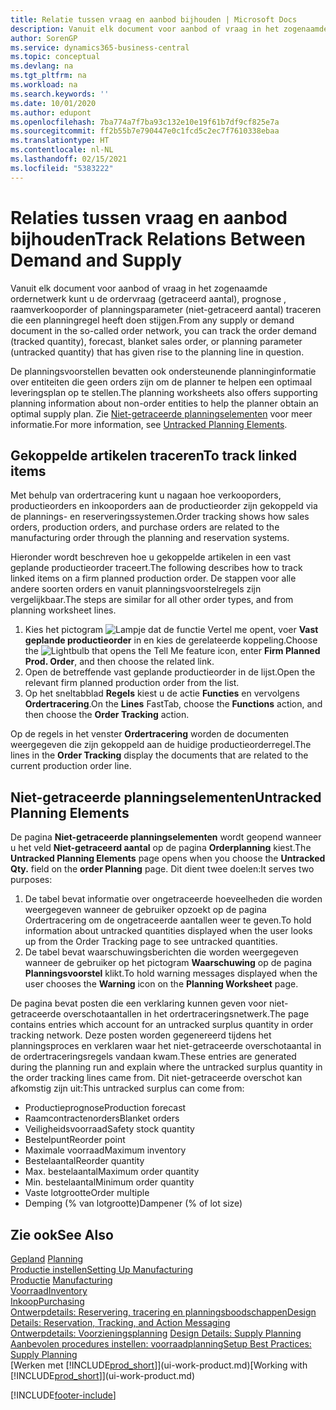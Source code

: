 ```yaml
---
title: Relatie tussen vraag en aanbod bijhouden | Microsoft Docs
description: Vanuit elk document voor aanbod of vraag in het zogenaamde ordernetwerk kunt u de ordervraag (getraceerd aantal), prognose , raamverkooporder of planningsparameter (niet-getraceerd aantal) traceren die een planningregel heeft doen stijgen.
author: SorenGP
ms.service: dynamics365-business-central
ms.topic: conceptual
ms.devlang: na
ms.tgt_pltfrm: na
ms.workload: na
ms.search.keywords: ''
ms.date: 10/01/2020
ms.author: edupont
ms.openlocfilehash: 7ba774a7f7ba93c132e10e19f61b7df9cf825e7a
ms.sourcegitcommit: ff2b55b7e790447e0c1fcd5c2ec7f7610338ebaa
ms.translationtype: HT
ms.contentlocale: nl-NL
ms.lasthandoff: 02/15/2021
ms.locfileid: "5383222"
---
```

# <a name="track-relations-between-demand-and-supply"></a><span data-ttu-id="b2f20-103">Relaties tussen vraag en aanbod bijhouden</span><span class="sxs-lookup"><span data-stu-id="b2f20-103">Track Relations Between Demand and Supply</span></span>
<span data-ttu-id="b2f20-104">Vanuit elk document voor aanbod of vraag in het zogenaamde ordernetwerk kunt u de ordervraag (getraceerd aantal), prognose , raamverkooporder of planningsparameter (niet-getraceerd aantal) traceren die een planningregel heeft doen stijgen.</span><span class="sxs-lookup"><span data-stu-id="b2f20-104">From any supply or demand document in the so-called order network, you can track the order demand (tracked quantity), forecast, blanket sales order, or planning parameter (untracked quantity) that has given rise to the planning line in question.</span></span>

<span data-ttu-id="b2f20-105">De planningsvoorstellen bevatten ook ondersteunende planninginformatie over entiteiten die geen orders zijn om de planner te helpen een optimaal leveringsplan op te stellen.</span><span class="sxs-lookup"><span data-stu-id="b2f20-105">The planning worksheets also offers supporting planning information about non-order entities to help the planner obtain an optimal supply plan.</span></span> <span data-ttu-id="b2f20-106">Zie [Niet-getraceerde planningselementen](production-how-track-demand-supply.md#untracked-planning-elements) voor meer informatie.</span><span class="sxs-lookup"><span data-stu-id="b2f20-106">For more information, see [Untracked Planning Elements](production-how-track-demand-supply.md#untracked-planning-elements).</span></span>

## <a name="to-track-linked-items"></a><span data-ttu-id="b2f20-107">Gekoppelde artikelen traceren</span><span class="sxs-lookup"><span data-stu-id="b2f20-107">To track linked items</span></span>
<span data-ttu-id="b2f20-108">Met behulp van ordertracering kunt u nagaan hoe verkooporders, productieorders en inkooporders aan de productieorder zijn gekoppeld via de plannings- en reserveringssystemen.</span><span class="sxs-lookup"><span data-stu-id="b2f20-108">Order tracking shows how sales orders, production orders, and purchase orders are related to the manufacturing order through the planning and reservation systems.</span></span>

<span data-ttu-id="b2f20-109">Hieronder wordt beschreven hoe u gekoppelde artikelen in een vast geplande productieorder traceert.</span><span class="sxs-lookup"><span data-stu-id="b2f20-109">The following describes how to track linked items on a firm planned production order.</span></span> <span data-ttu-id="b2f20-110">De stappen voor alle andere soorten orders en vanuit planningsvoorstelregels zijn vergelijkbaar.</span><span class="sxs-lookup"><span data-stu-id="b2f20-110">The steps are similar for all other order types, and from planning worksheet lines.</span></span>

1. <span data-ttu-id="b2f20-111">Kies het pictogram ![Lampje dat de functie Vertel me opent](media/ui-search/search_small.png "Vertel me wat u wilt doen"), voer **Vast geplande productieorder** in en kies de gerelateerde koppeling.</span><span class="sxs-lookup"><span data-stu-id="b2f20-111">Choose the ![Lightbulb that opens the Tell Me feature](media/ui-search/search_small.png "Tell me what you want to do") icon, enter **Firm Planned Prod. Order**, and then choose the related link.</span></span>
2. <span data-ttu-id="b2f20-112">Open de betreffende vast geplande productieorder in de lijst.</span><span class="sxs-lookup"><span data-stu-id="b2f20-112">Open the relevant firm planned production order from the list.</span></span>
3. <span data-ttu-id="b2f20-113">Op het sneltabblad **Regels** kiest u de actie **Functies** en vervolgens **Ordertracering**.</span><span class="sxs-lookup"><span data-stu-id="b2f20-113">On the **Lines** FastTab, choose the **Functions** action, and then choose the **Order Tracking** action.</span></span>

<span data-ttu-id="b2f20-114">Op de regels in het venster **Ordertracering** worden de documenten weergegeven die zijn gekoppeld aan de huidige productieorderregel.</span><span class="sxs-lookup"><span data-stu-id="b2f20-114">The lines in the **Order Tracking** display the documents that are related to the current production order line.</span></span>

## <a name="untracked-planning-elements"></a><span data-ttu-id="b2f20-115">Niet-getraceerde planningselementen</span><span class="sxs-lookup"><span data-stu-id="b2f20-115">Untracked Planning Elements</span></span>
<span data-ttu-id="b2f20-116">De pagina **Niet-getraceerde planningselementen** wordt geopend wanneer u het veld **Niet-getraceerd aantal** op de pagina **Orderplanning** kiest.</span><span class="sxs-lookup"><span data-stu-id="b2f20-116">The **Untracked Planning Elements** page opens when you choose the **Untracked Qty.** field on the **order Planning** page.</span></span> <span data-ttu-id="b2f20-117">Dit dient twee doelen:</span><span class="sxs-lookup"><span data-stu-id="b2f20-117">It serves two purposes:</span></span>

1. <span data-ttu-id="b2f20-118">De tabel bevat informatie over ongetraceerde hoeveelheden die worden weergegeven wanneer de gebruiker opzoekt op de pagina Ordertracering om de ongetraceerde aantallen weer te geven.</span><span class="sxs-lookup"><span data-stu-id="b2f20-118">To hold information about untracked quantities displayed when the user looks up from the Order Tracking page to see untracked quantities.</span></span>
2. <span data-ttu-id="b2f20-119">De tabel bevat waarschuwingsberichten die worden weergegeven wanneer de gebruiker op het pictogram **Waarschuwing** op de pagina **Planningsvoorstel** klikt.</span><span class="sxs-lookup"><span data-stu-id="b2f20-119">To hold warning messages displayed when the user chooses the **Warning** icon on the **Planning Worksheet** page.</span></span>

<span data-ttu-id="b2f20-120">De pagina bevat posten die een verklaring kunnen geven voor niet-getraceerde overschotaantallen in het ordertraceringsnetwerk.</span><span class="sxs-lookup"><span data-stu-id="b2f20-120">The page contains entries which account for an untracked surplus quantity in order tracking network.</span></span> <span data-ttu-id="b2f20-121">Deze posten worden gegenereerd tijdens het planningsproces en verklaren waar het niet-getraceerde overschotaantal in de ordertraceringsregels vandaan kwam.</span><span class="sxs-lookup"><span data-stu-id="b2f20-121">These entries are generated during the planning run and explain where the untracked surplus quantity in the order tracking lines came from.</span></span> <span data-ttu-id="b2f20-122">Dit niet-getraceerde overschot kan afkomstig zijn uit:</span><span class="sxs-lookup"><span data-stu-id="b2f20-122">This untracked surplus can come from:</span></span>

- <span data-ttu-id="b2f20-123">Productieprognose</span><span class="sxs-lookup"><span data-stu-id="b2f20-123">Production forecast</span></span>
- <span data-ttu-id="b2f20-124">Raamcontractenorders</span><span class="sxs-lookup"><span data-stu-id="b2f20-124">Blanket orders</span></span>
- <span data-ttu-id="b2f20-125">Veiligheidsvoorraad</span><span class="sxs-lookup"><span data-stu-id="b2f20-125">Safety stock quantity</span></span>
- <span data-ttu-id="b2f20-126">Bestelpunt</span><span class="sxs-lookup"><span data-stu-id="b2f20-126">Reorder point</span></span>
- <span data-ttu-id="b2f20-127">Maximale voorraad</span><span class="sxs-lookup"><span data-stu-id="b2f20-127">Maximum inventory</span></span>
- <span data-ttu-id="b2f20-128">Bestelaantal</span><span class="sxs-lookup"><span data-stu-id="b2f20-128">Reorder quantity</span></span>
- <span data-ttu-id="b2f20-129">Max. bestelaantal</span><span class="sxs-lookup"><span data-stu-id="b2f20-129">Maximum order quantity</span></span>
- <span data-ttu-id="b2f20-130">Min. bestelaantal</span><span class="sxs-lookup"><span data-stu-id="b2f20-130">Minimum order quantity</span></span>
- <span data-ttu-id="b2f20-131">Vaste lotgrootte</span><span class="sxs-lookup"><span data-stu-id="b2f20-131">Order multiple</span></span>
- <span data-ttu-id="b2f20-132">Demping (% van lotgrootte)</span><span class="sxs-lookup"><span data-stu-id="b2f20-132">Dampener (% of lot size)</span></span>

## <a name="see-also"></a><span data-ttu-id="b2f20-133">Zie ook</span><span class="sxs-lookup"><span data-stu-id="b2f20-133">See Also</span></span>  
<span data-ttu-id="b2f20-134">[Gepland](production-planning.md) </span><span class="sxs-lookup"><span data-stu-id="b2f20-134">[Planning](production-planning.md) </span></span>  
[<span data-ttu-id="b2f20-135">Productie instellen</span><span class="sxs-lookup"><span data-stu-id="b2f20-135">Setting Up Manufacturing</span></span>](production-configure-production-processes.md)  
<span data-ttu-id="b2f20-136">[Productie](production-manage-manufacturing.md)  </span><span class="sxs-lookup"><span data-stu-id="b2f20-136">[Manufacturing](production-manage-manufacturing.md)  </span></span>  
[<span data-ttu-id="b2f20-137">Voorraad</span><span class="sxs-lookup"><span data-stu-id="b2f20-137">Inventory</span></span>](inventory-manage-inventory.md)  
[<span data-ttu-id="b2f20-138">Inkoop</span><span class="sxs-lookup"><span data-stu-id="b2f20-138">Purchasing</span></span>](purchasing-manage-purchasing.md)  
[<span data-ttu-id="b2f20-139">Ontwerpdetails: Reservering, tracering en planningsboodschappen</span><span class="sxs-lookup"><span data-stu-id="b2f20-139">Design Details: Reservation, Tracking, and Action Messaging</span></span>](design-details-reservation-order-tracking-and-action-messaging.md)  
<span data-ttu-id="b2f20-140">[Ontwerpdetails: Voorzieningsplanning](design-details-supply-planning.md) </span><span class="sxs-lookup"><span data-stu-id="b2f20-140">[Design Details: Supply Planning](design-details-supply-planning.md) </span></span>  
[<span data-ttu-id="b2f20-141">Aanbevolen procedures instellen: voorraadplanning</span><span class="sxs-lookup"><span data-stu-id="b2f20-141">Setup Best Practices: Supply Planning</span></span>](setup-best-practices-supply-planning.md)  
<span data-ttu-id="b2f20-142">[Werken met [!INCLUDE[prod_short](includes/prod_short.md)]](ui-work-product.md)</span><span class="sxs-lookup"><span data-stu-id="b2f20-142">[Working with [!INCLUDE[prod_short](includes/prod_short.md)]](ui-work-product.md)</span></span>


[!INCLUDE[footer-include](includes/footer-banner.md)]